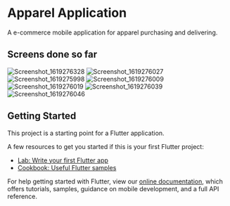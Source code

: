 # Apparel Application

A e-commerce mobile application for apparel purchasing and delivering.

## Screens done so far
![Screenshot_1619276328](https://user-images.githubusercontent.com/55238280/115963043-b1d34a80-a53b-11eb-9e59-288ecb6670aa.png)
![Screenshot_1619276027](https://user-images.githubusercontent.com/55238280/115963048-b5ff6800-a53b-11eb-9811-ecaf1788c501.png)
![Screenshot_1619275998](https://user-images.githubusercontent.com/55238280/115963037-a2ec9800-a53b-11eb-8b95-a154aeac3a53.png)
![Screenshot_1619276009](https://user-images.githubusercontent.com/55238280/115963054-ba2b8580-a53b-11eb-9da0-76adaa315397.png)
![Screenshot_1619276019](https://user-images.githubusercontent.com/55238280/115963056-bd267600-a53b-11eb-93c3-a2371d538837.png)
![Screenshot_1619276039](https://user-images.githubusercontent.com/55238280/115963059-c1529380-a53b-11eb-999b-12d65f06286f.png)
![Screenshot_1619276046](https://user-images.githubusercontent.com/55238280/115963061-c3b4ed80-a53b-11eb-8f36-423e8f856658.png)

## Getting Started

This project is a starting point for a Flutter application.

A few resources to get you started if this is your first Flutter project:

- [Lab: Write your first Flutter app](https://flutter.dev/docs/get-started/codelab)
- [Cookbook: Useful Flutter samples](https://flutter.dev/docs/cookbook)

For help getting started with Flutter, view our
[online documentation](https://flutter.dev/docs), which offers tutorials,
samples, guidance on mobile development, and a full API reference.
